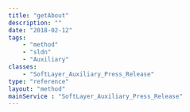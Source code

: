 ```yaml
---
title: "getAbout"
description: ""
date: "2018-02-12"
tags:
    - "method"
    - "sldn"
    - "Auxiliary"
classes:
    - "SoftLayer_Auxiliary_Press_Release"
type: "reference"
layout: "method"
mainService : "SoftLayer_Auxiliary_Press_Release"
---
```

